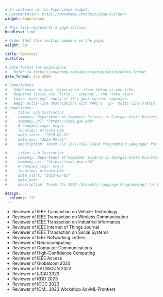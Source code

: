 ```yaml
---
# An instance of the Experience widget.
# Documentation: https://wowchemy.com/docs/page-builder/
widget: experience

# This file represents a page section.
headless: true

# Order that this section appears on the page.
weight: 60

title: Services
subtitle:

# Date format for experience
#   Refer to https://wowchemy.com/docs/customization/#date-format
date_format: Jan 2006

# Experiences.
#   Add/remove as many `experience` items below as you like.
#   Required fields are `title`, `company`, and `date_start`.
#   Leave `date_end` empty if it's your current employer.
#   Begin multi-line descriptions with YAML's `|2-` multi-line prefix.
# experience:
#   - title: Lab Instructor
#     company: Department of Computer Science in Georgia State University (GSU)
#     company_url: "https://csds.gsu.edu"
#     # company_logo: org-x
#     location: Atlanta USA
#     date_start: "2020-09-01"
#     date_end: "2022-05-31"
#     description: Teach CSc 1301/1302 (Java Programming Language) for Undergraduate Students.

#   - title: Lab Instructor
#     company: Department of Computer Science in Georgia State University (GSU)
#     company_url: "https://csds.gsu.edu"
#     # company_logo: org-x
#     location: Atlanta USA
#     date_start: "2022-06-01"
#     date_end:
#     description: Teach CSc 3210 (Assembly Language Programming) for Undergraduate Students.

design:
  columns: "2"
---
```


- Reviewer of IEEE Transaction on Vehicle Technology
- Reviewer of IEEE Transaction on Wireless Communication
- Reviewer of IEEE Transaction on Industrial Informatics
- Reviewer of IEEE Internet of Things Journal
- Reviewer of IEEE Transaction on Social Systems
- Reviewer of IEEE Networking Letters
- Reviewer of Neurocomputing
- Reviewer of Computer Communications
- Reviewer of High-Confidence Computing
- Reviewer of IEEE Access
- Reviewer of Globalcom 2020
- Reviewer of EAI WiCON 2022
- Reviewer of IJCAI 2023
- Reviewer of KDD 2023
- Reviewer of ICCC 2023
- Reviewer of ICML 2023 Workshop AdvML-Frontiers
